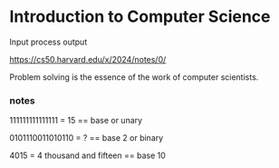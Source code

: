 # Introduction to Computer Science

Input process output

https://cs50.harvard.edu/x/2024/notes/0/

Problem solving is the essence of the work of computer scientists.

### notes

111111111111111 = 15 == base or unary

0101110011010110 = ? == base 2 or binary

4015 = 4 thousand and fifteen == base 10
